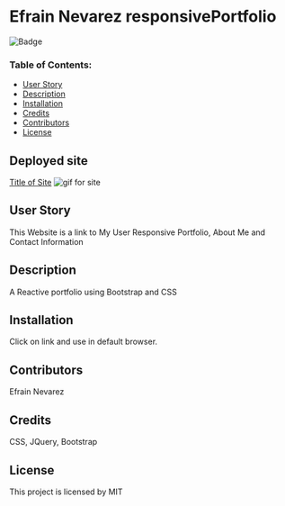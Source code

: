 # Efrain Nevarez responsivePortfolio
 
![Badge](https://img.shields.io/static/v1?label=License&message=MIT&color=9cf)
 
### Table of Contents:
* [User Story](##-User-Story)
* [Description](##-Description)
* [Installation](##-Installation)
* [Credits](##-Credits)
* [Contributors](##-Contributors)
* [License](##-License)
 
## Deployed site
[Title of Site](Site-Link)
![gif for site](gif-link)
 
## User Story
This Website is a link to My User Responsive Portfolio, About Me and Contact Information
 
## Description
A Reactive portfolio using Bootstrap and CSS
 
## Installation
Click on link and use in default browser.
 
## Contributors
Efrain Nevarez
 
## Credits
CSS, JQuery, Bootstrap
 
## License
This project is licensed by MIT